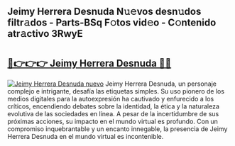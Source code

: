 ## Jeimy Herrera Desnuda N𝚞𝚎vos desn𝚞dos filtr𝚊dos - Parts-BSq F𝚘tos vid𝚎o - C𝚘ntenido atr𝚊ctivo 3RwyE

# <h2><a href="http://mb5cmm.tromn.icu/?c=Jeimy+Herrera+Desnuda">🔗👉👉👉 Jeimy Herrera Desnuda 🔗🔗</a></h2>

[![Jeimy Herrera Desnuda nuevo](https://i.imgur.com/pEAQMta.gif)](http://mb5cmm.tromn.icu/?c=Jeimy+Herrera+Desnuda)
Jeimy Herrera Desnuda, un personaje complejo e intrigante, desafía las etiquetas simples. Su uso pionero de los medios digitales para la autoexpresión ha cautivado y enfurecido a los críticos, encendiendo debates sobre la identidad, la ética y la naturaleza evolutiva de las sociedades en línea. A pesar de la incertidumbre de sus próximas acciones, su impacto en el mundo virtual es profundo. Con un compromiso inquebrantable y un encanto innegable, la presencia de Jeimy Herrera Desnuda en el mundo virtual es incontenible.
